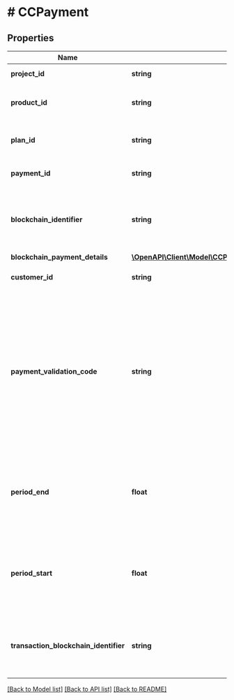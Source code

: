 # # CCPayment

## Properties

Name | Type | Description | Notes
------------ | ------------- | ------------- | -------------
**project_id** | **string** | The ID of the project | [optional]
**product_id** | **string** | The ID of the associated product | [optional]
**plan_id** | **string** | The ID of the respective plan | [optional]
**payment_id** | **string** | The unique ID of the payment | [optional]
**blockchain_identifier** | **string** | The unique identifier of the wallet from which the payment was made. | [optional]
**blockchain_payment_details** | [**\OpenAPI\Client\Model\CCPaymentBlockchainPaymentDetails**](CCPaymentBlockchainPaymentDetails.md) |  | [optional]
**customer_id** | **string** | The ID of the customer | [optional]
**payment_validation_code** | **string** | The validation code shown to the customer. This is only visible to the customer who paid. They can use this code to redeem their subscription to their product. | [optional]
**period_end** | **float** | A UNIX time stamp, in seconds, that identifies the end of the period of the subscription | [optional]
**period_start** | **float** | A UNIX time stamp, in seconds, that identifies the start of the period of the subscription | [optional]
**transaction_blockchain_identifier** | **string** | The string that uniquely identifies the blockchain transaction | [optional]

[[Back to Model list]](../../README.md#models) [[Back to API list]](../../README.md#endpoints) [[Back to README]](../../README.md)
